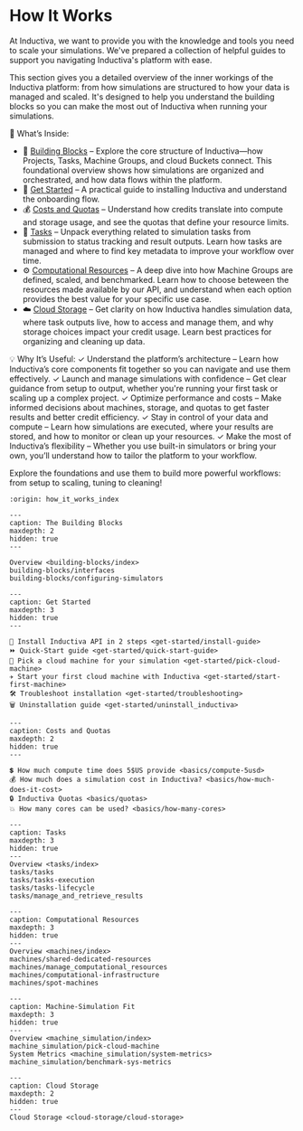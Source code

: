 # How It Works

At Inductiva, we want to provide you with the knowledge and tools you need to scale your simulations.
We've prepared a collection of helpful guides to support you navigating Inductiva's platform
with ease.

This section gives you a detailed overview of the inner workings of the Inductiva platform: from 
how simulations are structured to how your data is managed and scaled. It's designed to help you 
understand the building blocks so you can make the most out of Inductiva when running your simulations.

📘 What’s Inside:
* 🧱 [Building Blocks](building-blocks/index) – Explore the core structure of Inductiva—how Projects, 
Tasks, Machine Groups, and cloud Buckets connect. This foundational overview shows how simulations are 
organized and orchestrated, and how data flows within the platform.
* 🚀 [Get Started](get-started/index) – A practical guide to installing Inductiva and understand the 
onboarding flow. 
* 💰 [Costs and Quotas](basics/index) – Understand how credits translate into compute and storage usage, 
and see the quotas that define your resource limits. 
* 🧩 [Tasks](tasks/index) – Unpack everything related to simulation tasks from submission to status 
tracking and result outputs. Learn how tasks are managed and where to find key metadata to improve 
your workflow over time.
* ⚙️ [Computational Resources](machines/index) – A deep dive into how Machine Groups are defined, 
scaled, and benchmarked. Learn how to choose beteween the resources made available by our API, and 
understand when each option provides the best value for your specific use case.
* ☁️ [Cloud Storage](cloud-storage/index) – Get clarity on how Inductiva handles simulation data, 
where task outputs live, how to access and manage them, and why storage choices impact your credit 
usage. Learn best practices for organizing and cleaning up data.


💡 Why It’s Useful:
✓ Understand the platform’s architecture – Learn how Inductiva’s core components fit together so 
you can navigate and use them effectively.
✓ Launch and manage simulations with confidence – Get clear guidance from setup to output, whether 
you're running your first task or scaling up a complex project.
✓ Optimize performance and costs – Make informed decisions about machines, storage, and quotas to 
get faster results and better credit efficiency.
✓ Stay in control of your data and compute – Learn how simulations are executed, where your results 
are stored, and how to monitor or clean up your resources.
✓ Make the most of Inductiva’s flexibility – Whether you use built-in simulators or bring your own, 
you’ll understand how to tailor the platform to your workflow.


Explore the foundations and use them to build more powerful workflows: from setup to scaling, 
tuning to cleaning!


```{banner}
:origin: how_it_works_index
```

```{toctree}
---
caption: The Building Blocks
maxdepth: 2
hidden: true
---

Overview <building-blocks/index>
building-blocks/interfaces
building-blocks/configuring-simulators

```

```{toctree}
---
caption: Get Started  
maxdepth: 3
hidden: true
---

🚀 Install Inductiva API in 2 steps <get-started/install-guide>
⏩ Quick-Start guide <get-started/quick-start-guide>
📌 Pick a cloud machine for your simulation <get-started/pick-cloud-machine>
✈️ Start your first cloud machine with Inductiva <get-started/start-first-machine>
🛠️ Troubleshoot installation <get-started/troubleshooting>
🗑️ Uninstallation guide <get-started/uninstall_inductiva>

```

```{toctree}
---
caption: Costs and Quotas
maxdepth: 2
hidden: true
---

💲 How much compute time does 5$US provide <basics/compute-5usd>
💰 How much does a simulation cost in Inductiva? <basics/how-much-does-it-cost>
🔒 Inductiva Quotas <basics/quotas>
💥 How many cores can be used? <basics/how-many-cores>

```

```{toctree}
---
caption: Tasks
maxdepth: 3
hidden: true
---
Overview <tasks/index>
tasks/tasks
tasks/tasks-execution
tasks/tasks-lifecycle
tasks/manage_and_retrieve_results
```

```{toctree}
---
caption: Computational Resources
maxdepth: 3
hidden: true
---
Overview <machines/index>
machines/shared-dedicated-resources
machines/manage_computational_resources
machines/computational-infrastructure
machines/spot-machines
```

```{toctree}
---
caption: Machine-Simulation Fit
maxdepth: 3
hidden: true
---
Overview <machine_simulation/index>
machine_simulation/pick-cloud-machine
System Metrics <machine_simulation/system-metrics>
machine_simulation/benchmark-sys-metrics
```

```{toctree}
---
caption: Cloud Storage
maxdepth: 2
hidden: true
---
Cloud Storage <cloud-storage/cloud-storage>
```
